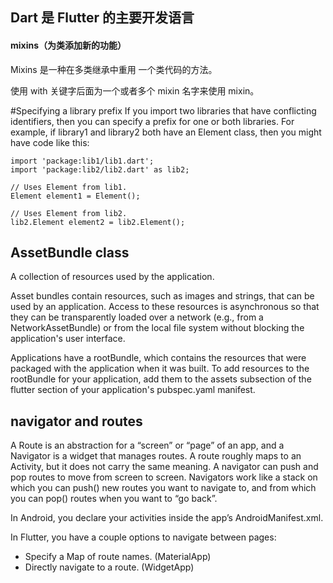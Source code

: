 ## Dart 是 Flutter 的主要开发语言

#### mixins（为类添加新的功能）
Mixins 是一种在多类继承中重用 一个类代码的方法。

使用 with 关键字后面为一个或者多个 mixin 名字来使用 mixin。

#Specifying a library prefix
If you import two libraries that have conflicting identifiers, then you can specify a prefix for one or both libraries. For example, if library1 and library2 both have an Element class, then you might have code like this:
```
import 'package:lib1/lib1.dart';
import 'package:lib2/lib2.dart' as lib2;

// Uses Element from lib1.
Element element1 = Element();

// Uses Element from lib2.
lib2.Element element2 = lib2.Element();
```

## AssetBundle class

A collection of resources used by the application.

Asset bundles contain resources, such as images and strings, that can be used by an application. Access to these resources is asynchronous so that they can be transparently loaded over a network (e.g., from a NetworkAssetBundle) or from the local file system without blocking the application's user interface.

Applications have a rootBundle, which contains the resources that were packaged with the application when it was built. To add resources to the rootBundle for your application, add them to the assets subsection of the flutter section of your application's pubspec.yaml manifest.

## navigator and routes
A Route is an abstraction for a “screen” or “page” of an app, and a Navigator is a widget that manages routes. A route roughly maps to an Activity, but it does not carry the same meaning. A navigator can push and pop routes to move from screen to screen. Navigators work like a stack on which you can push() new routes you want to navigate to, and from which you can pop() routes when you want to “go back”.

In Android, you declare your activities inside the app’s AndroidManifest.xml.

In Flutter, you have a couple options to navigate between pages:

- Specify a Map of route names. (MaterialApp)
- Directly navigate to a route. (WidgetApp)
